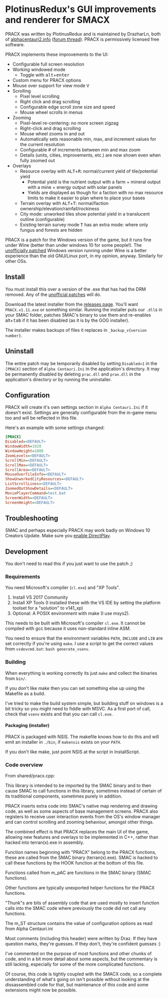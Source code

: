 # PlotinusRedux's GUI improvements and renderer for SMACX

PRACX was written by PlotinusRedux and is maintained by DrazharLn, both of [alphacentauri2.info](http://alphacentauri2.info) ([forum thread](http://alphacentauri2.info/index.php?topic=14308.0)). PRACX is permissively licensed free software.

PRACX implements these improvements to the UI:

 - Configurable full screen resolution
 - Working windowed mode
 	- Toggle with <kbd>alt</kbd>+<kbd>enter</kbd>
 - Custom menu for PRACX options
 - Mouse over support for view mode <kbd>V</kbd>
 - Scrolling
	 - Pixel level scrolling
	 - Right click and drag scrolling
	 - Configurable edge scroll zone size and speed
	 - Mouse wheel scrolls in menus
 - Zooming
	 - Pixel-level re-centering: no more screen zigzag
	 - Right-click and drag scrolling
	 - Mouse wheel zooms in and out
	 - Automatically sets reasonable min, max, and increment values for the current resolution
	 - Configurable # of increments between min and max zoom
	 - Details (units, cities, improvements, etc.) are now shown even when fully zoomed out
 - Overlays
	 - Resource overlay with <kbd>ALT</kbd>+<kbd>R</kbd>: normal/current yield of tile/potential yield
	 	- Potential yield is the nutrient output with a farm + mineral output with a mine + energy output with solar panels
		- Yields are displayed as though for a faction with no max resource limits to make it easier to plan where to place your bases
	 - Terrain overlay with <kbd>ALT</kbd>+<kbd>T</kbd>: normal/faction ownership/elevation/rainfall/rockiness
	 - City mode: unworked tiles show potential yield in a translucent outline (configurable)
	 - Existing terrain survey mode <kbd>T</kbd> has an extra mode: where only fungus and forests are hidden

PRACX is a patch for the Windows version of the game, but it runs fine under Wine (better than under windows 10 for some people!). The [unofficially patched](http://alphacentauri2.info/wiki/Installation#Improving_your_game) Windows version running under Wine is a better experience than the old GNU/Linux port, in my opinion, anyway. Similarly for other OSs.


## Install

You must install this over a version of the .exe that has had the DRM removed. Any of the [unofficial patches](http://alphacentauri2.info/wiki/Installation#Improving_your_game) will do.

Download the latest installer from the [releases page](https://github.com/DrazharLn/pracx/releases). You'll want `PRACX.v1.11.exe` or something similar. Running the installer puts our `.dll`s in your SMAC folder, patches SMAC's binary to use them and re-enables <kdb>alt</kbd>+<kbd>tab</kbd> if it has been disabled (as it is by the GOG installer).

The installer makes backups of files it replaces in `_backup_v{version number}`.


## Uninstall

The entire patch may be temporarily disabled by setting `Disabled=1` in the `[PRACX]` section of `Alpha Centauri.Ini` in the application's directory.  It may be permanently disabled by deleting `prac.dll` and `prax.dll` in the application's directory or by running the uninstaller.


## Configuration

PRACX will create it's own settings section in `Alpha Centauri.Ini` if it doesn't exist. Settings are generally configurable from the in-game menu too and will be reflected in this file.

Here's an example with some settings changed:

```ini
[PRACX]
Disabled=<DEFAULT>
WindowWidth=1920
WindowHeight=1080
ZoomLevels=<DEFAULT>
ScrollMin=<DEFAULT>
ScrollMax=<DEFAULT>
ScrollArea=<DEFAULT>
MouseOverTileInfo=<DEFAULT>
ShowUnworkedCityResources=<DEFAULT>
ListScrollLines=<DEFAULT>
ZoomedOutShowDetails=<DEFAULT>
MoviePlayerCommand=test.bat
ScreenWidth=<DEFAULT>
ScreenHeight=<DEFAULT>
```

## Troubleshooting

SMAC and perhaps especially PRACX may work badly on Windows 10 Creators Update. Make sure you [enable DirectPlay](https://windowsforum.com/threads/turn-on-direct-play-to-use-older-games-windows-8-8-1-1-and-10.205952/).


## Development

You don't need to read this if you just want to use the patch ;)

### Requirements

You need Microsoft's compiler (`cl.exe`) and "XP Tools".

1. Install VS 2017 Community
2. Install XP Tools (I installed these with the VS IDE by setting the platform toolset for a "solution" to v141_xp)
3. Optional: A POSIX environment with make (I use msys2).

This needs to be built with Microsoft's compiler `cl.exe`. It cannot be compiled with gcc because it uses non-standard inline ASM.


You need to ensure that the environment variables `PATH`, `INCLUDE` and `LIB` are set correctly if you're using `make`. I use a script to get the correct values from `vsdevcmd.bat`: `bash generate_vsenv`.

### Building

When everything is working correctly its just `make` and collect the binaries from `bin/`.

If you don't like make then you can set something else up using the Makefile as a build.

I've tried to make the build system simple, but building stuff on windows is a bit tricky so you might need to fiddle with MSVC.
As a first port of call, check that `vsenv` exists and that you can call `cl.exe`.

#### Packaging (installer)

PRACX is packaged with NSIS. The makefile knows how to do this and will emit an
installer in `./bin`, if `makensis` exists on your `PATH`.

If you don't like make, just point NSIS at the script in InstallScript.


### Code overview

From shared/pracx.cpp:

This library is intended to be imported by the SMAC binary and to then cause
SMAC to call functions in this library, sometimes instead of certain of its
traditional components, sometimes purely in addition.

PRACX inserts extra code into SMAC's native map rendering and drawing code, as
well as some aspects of base management screens. PRACX also registers to
receive user interaction events from the OS's window manager and can control
scrolling and zooming behaviour, amongst other things.

The combined effect is that PRACX replaces the main UI of the game, allowing
new features and overlays to be implemented in C++, rather than hacked into
terran(x).exe in assembly.

Function names beginning with "PRACX" belong to the PRACX functions, these are
called from the SMAC binary (terran(x).exe). SMAC is hacked to call these
functions by the HOOK function at the bottom of this file.

Functions called from m_pAC are functions in the SMAC binary (SMAC functions).

Other functions are typically unexported helper functions for the PRACX
functions.

"Thunk"s are bits of assembly code that are used mostly to insert function
calls into the SMAC code where previously the code did not call any functions.

The m_ST structure contains the value of configuration options as read from
Alpha Centauri.ini

Most comments (including this header) were written by Draz. If they have
question marks, they're guesses. If they don't, they're confident guesses :)

I've commented on the purpose of most functions and other chunks of code, and
in a bit more detail about some aspects, but the commentary is still lacking,
especially for some of the more complicated functions.

Of course, this code is tightly coupled with the SMACX code, so a complete
understanding of what's going on isn't possible without looking at the
dissassembled code for that, but maintenance of this code and some extensions
might now be possible.
